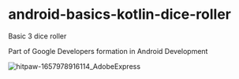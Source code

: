 # android-basics-kotlin-dice-roller
Basic 3 dice roller

Part of Google Developers formation in Android Development

![hitpaw-1657978916114_AdobeExpress](https://user-images.githubusercontent.com/91965545/179357499-3a2075dc-3a45-455d-bde4-770fcf8ff60d.gif)
